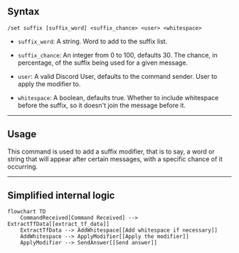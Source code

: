 ## Syntax
`/set suffix [suffix_word] <suffix_chance> <user> <whitespace>`

- `suffix_word`: A string. Word to add to the suffix list.

- `suffix_chance`: An integer from 0 to 100, defaults 30. The chance, in percentage,
                   of the suffix being used for a given message.

- `user`: A valid Discord User, defaults to the command sender. User to apply the
          modifier to.

- `whitespace`: A boolean, defaults true. Whether to include whitespace before the
                suffix, so it doesn't join the message before it.

---

## Usage
This command is used to add a suffix modifier, that is to say, a word or string that
will appear after certain messages, with a specific chance of it occurring.

---

## Simplified internal logic
```mermaid
flowchart TD
    CommandReceived[Command Received] --> ExtractTfData[[extract_tf_data]]
    ExtractTfData --> AddWhitespace[[Add whitespace if necessary]]
    AddWhitespace --> ApplyModifier[[Apply the modifier]]
    ApplyModifier --> SendAnswer[[Send answer]]
```